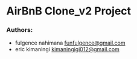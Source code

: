 # AirBnB Clone_v2 Project
### Authors:
* fulgence nahimana <funfulgence@gmail.com>
* eric kimaningi <kimaningigi012@gmail.com>
